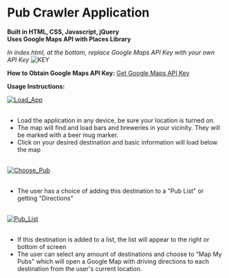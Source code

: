<h1>Pub Crawler Application</h1>

<strong>Built in HTML, CSS, Javascript, jQuery</strong><br/>
<strong>Uses Google Maps API with Places Library</strong>

<i>In index.html, at the bottom, replace Google Maps API Key with your own API Key</i>
<img src="http://preview.ibb.co/miKtO7/KEY.jpg" alt="KEY" border="0"><br/>

<strong>How to Obtain Google Maps API Key:</strong>
<a href="https://developers.google.com/maps/documentation/javascript/get-api-key" target="_blank">Get Google Maps API Key</a>


<strong>Usage Instructions:</strong>

<a href="http://ibb.co/ezMwbS"><img src="http://preview.ibb.co/fXwUwS/Load_App.jpg" alt="Load_App" border="0"></a><br /><br />
- Load the application in any device, be sure your location is turned on. 
- The map will find and load bars and breweries in your vicinity. They will be marked with a beer mug marker.
- Click on your desired destination and basic information will load below the map<br /><br />

<a href="http://ibb.co/nEYRbS"><img src="http://preview.ibb.co/iFMZVn/Choose_Pub.jpg" alt="Choose_Pub" border="0"></a><br /><br />

- The user has a choice of adding this destination to a "Pub List" or getting "Directions"<br /><br />


<a href="http://ibb.co/h9cPVn"><img src="http://preview.ibb.co/cjYyqn/Pub_List.jpg" alt="Pub_List" border="0"></a><br /><br />

- If this destination is added to a list, the list will appear to the right or bottom of screen
- The user can select any amount of destinations and choose to "Map My Pubs" which will open a Google Map with driving directions 
to each destination from the user's current location. <br /><br />


